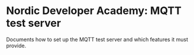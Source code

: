 # Nordic Developer Academy: MQTT test server

Documents how to set up the MQTT test server and which features it must provide.

```

```
